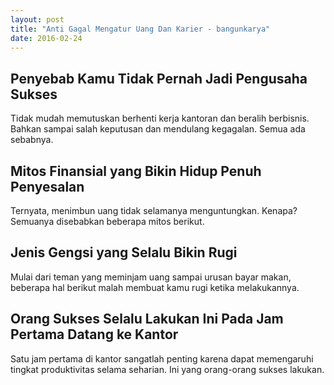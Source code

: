 ```yaml
---
layout: post
title: "Anti Gagal Mengatur Uang Dan Karier - bangunkarya"
date: 2016-02-24
---
```

<h2>Penyebab Kamu Tidak Pernah Jadi Pengusaha Sukses</h2>
Tidak mudah memutuskan berhenti kerja kantoran dan beralih berbisnis. Bahkan sampai salah keputusan dan mendulang kegagalan. Semua ada sebabnya.
<h2>Mitos Finansial yang Bikin Hidup Penuh Penyesalan</h2>
Ternyata, menimbun uang tidak selamanya menguntungkan. Kenapa? Semuanya disebabkan beberapa mitos berikut.
<h2>Jenis Gengsi yang Selalu Bikin Rugi</h2>
Mulai dari teman yang meminjam uang sampai urusan bayar makan, beberapa hal berikut malah membuat kamu rugi ketika melakukannya.
<h2>Orang Sukses Selalu Lakukan Ini Pada Jam Pertama Datang ke Kantor</h2>
Satu jam pertama di kantor sangatlah penting karena dapat memengaruhi tingkat produktivitas selama seharian. Ini yang orang-orang sukses lakukan.
